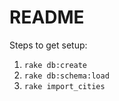 # README

Steps to get setup:

1. `rake db:create`
2. `rake db:schema:load`
3. `rake import_cities`

